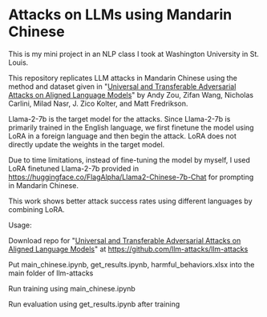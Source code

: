 # Attacks on LLMs using Mandarin Chinese

This is my mini project in an NLP class I took at Washington University in St. Louis.

This repository replicates LLM attacks in Mandarin Chinese using the method and dataset given in "[Universal and Transferable Adversarial Attacks on Aligned Language Models](https://arxiv.org/abs/2307.15043)" by Andy Zou, Zifan Wang, Nicholas Carlini, Milad Nasr, J. Zico Kolter, and Matt Fredrikson.

Llama-2-7b is the target model for the attacks. Since Llama-2-7b is primarily trained in the English language, we first finetune the model using LoRA in a foreign language and then begin the attack. LoRA does not directly update the weights in the target model.

Due to time limitations, instead of fine-tuning the model by myself, I used LoRA finetuned Llama-2-7b provided in https://huggingface.co/FlagAlpha/Llama2-Chinese-7b-Chat for prompting in Mandarin Chinese.

This work shows better attack success rates using different languages by combining LoRA. 

Usage:

Download repo for "[Universal and Transferable Adversarial Attacks on Aligned Language Models](https://arxiv.org/abs/2307.15043)" at https://github.com/llm-attacks/llm-attacks

Put main_chinese.ipynb, get_results.ipynb, harmful_behaviors.xlsx into the main folder of llm-attacks

Run training using main_chinese.ipynb

Run evaluation using get_results.ipynb after training
